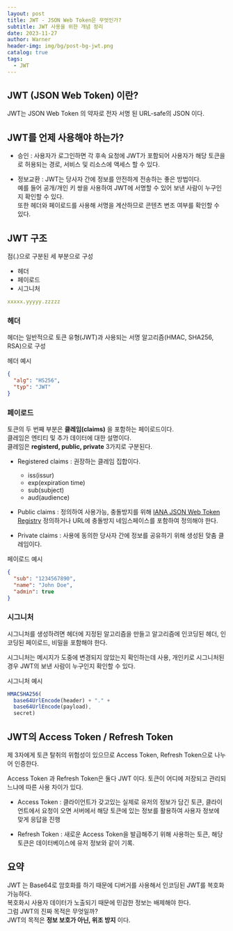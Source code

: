 ```yaml
---
layout: post
title: JWT - JSON Web Token은 무엇인가?
subtitle: JWT 사용을 위한 개념 정리
date: 2023-11-27
author: Warner
header-img: img/bg/post-bg-jwt.png
catalog: true
tags:
  - JWT
---
```


## JWT (JSON Web Token) 이란?

JWT는 JSON Web Token 의 약자로 전자 서명 된 URL-safe의 JSON 이다.

## JWT를 언제 사용해야 하는가?

- 승인 : 사용자가 로그인하면 각 후속 요청에 JWT가 포함되어 사용자가 해당 토큰을로 허용되는 경로, 서비스 및 리소스에 액세스 할 수 있다.


- 정보교환 : JWT는 당사자 간에 정보를 안전하게 전송하는 좋은 방법이다.\
  예를 들어 공개/개인 키 쌍을 사용하여 JWT에 서명할 수 있어 보낸 사람이 누구인지 확인할 수 있다.\
  또한 헤더와 페이로드를 사용해 서명을 계산하므로 콘텐츠 변조 여부를 확인할 수 있다.

## JWT 구조

점(.)으로 구분된 세 부분으로 구성

- 헤더
- 페이로드
- 시그니처

~~~yaml
xxxxx.yyyyy.zzzzz
~~~

### 헤더

헤더는 일반적으로 토큰 유형(JWT)과 사용되는 서명 알고리즘(HMAC, SHA256, RSA)으로 구성

헤더 예시

~~~json
{
  "alg": "HS256",
  "typ": "JWT"
}
~~~

### 페이로드

토큰의 두 번째 부분은 **클레임(claims)** 을 포함하는 페이로드이다.\
클레임은 엔티티 및 추가 데이터에 대한 설명이다.\
클레임은 **registerd, public, private** 3가지로 구분된다.

- Registered claims : 권장하는 클레임 집합이다.
    - iss(issur)
    - exp(expiration time)
    - sub(subject)
    - aud(audience)

- Public claims : 정의하여 사용가능, 충돌방지를 위해 [IANA JSON Web Token Registry](https://www.iana.org/assignments/jwt/jwt.xhtml)
  정의하거나 URL에 충돌방지 네임스페이스를 포함하여 정의해야 한다.


- Private claims : 사용에 동의한 당사자 간에 정보를 공유하기 위해 생성된 맞춤 클레임이다.

페이로드 예시

~~~json
{
  "sub": "1234567890",
  "name": "John Doe",
  "admin": true
}
~~~

### 시그니처

시그니처를 생성하려면 헤더에 지정된 알고리즘을 만들고 알고리즘에 인코딩된 헤더, 인코딩된 페이로드, 비밀을 포함해야 한다.

시그니처는 메시지가 도중에 변경되지 않았는지 확인하는데 사용,
개인키로 시그니처된 경우 JWT의 보낸 사람이 누구인지 확인할 수 있다.

시그니처 예시

~~~js
HMACSHA256(
  base64UrlEncode(header) + "." +
  base64UrlEncode(payload),
  secret)
~~~

## JWT의 Access Token / Refresh Token

제 3자에게 토큰 탈취의 위험성이 있으므로 Access Token, Refresh Token으로 나누어 인증한다.

Access Token 과 Refresh Token은 둘다 JWT 이다. 토큰이 어디에 저장되고 관리되느냐에 따른 사용 차이가 있다.

- Access Token : 클라이언트가 갖고있는 실제로 유저의 정보가 담긴 토큰, 클라이언트에서 요청이 오면 서버에서 해당 토큰에 있는 정보를 활용하여 사용자 정보에 맞게 응답을 진행


- Refresh Token : 새로운 Access Token을 발급해주기 위해 사용하는 토큰, 해당 토큰은 데이터베이스에 유저 정보와 같이 기록.

## 요약

JWT 는 Base64로 암호화를 하기 때문에 디버거를 사용해서 인코딩된 JWT를 복호화 가능하다.\
복호화시 사용자 데이터가 노출되기 때문에 민감한 정보는 배제해야 한다.\
그럼 JWT의 진짜 목적은 무엇일까?\
JWT의 목적은 **정보 보호가 아닌, 위조 방지** 이다.

